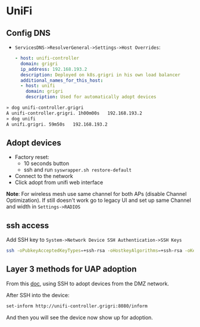 # UniFi

## Config DNS

- `ServicesDNS->ResolverGeneral->Settings->Host Overrides`:

  ```yaml
  - host: unifi-controller
    domain: grigri
    ip_address: 192.168.193.2
    description: Deployed on k8s.grigri in his own load balancer
    additional_names_for_this_host:
    - host: unifi
      domain: grigri
      description: Used for automatically adopt devices
  ```

```bash
» dog unifi-controller.grigri
A unifi-controller.grigri. 1h00m00s   192.168.193.2
» dog unifi
A unifi.grigri. 59m50s   192.168.193.2
```

## Adopt devices

- Factory reset:
  - 10 seconds button
  - ssh and run `syswrapper.sh restore-default`
- Connect to the network
- Click adopt from unifi web interface

**Note**: For wireless mesh use same channel for both APs (disable Channel Optimization). If still doesn't work go to legacy UI and set up same Channel and width in `Settings->RADIOS`

## ssh access

Add SSH key to `System->Network Device SSH Authentication->SSH Keys`

```bash
ssh -oPubkeyAcceptedKeyTypes=+ssh-rsa -oHostkeyAlgorithms=+ssh-rsa -oKexAlgorithms=+diffie-hellman-group1-sha1 pando85@{{ hostname }}
```

## Layer 3 methods for UAP adoption

From this [doc][layer_3_adoption], using SSH to adopt devices from the DMZ network.

After SSH into the device:

```bash
set-inform http://unifi-controller.grigri:8080/inform
```

And then you will see the device now show up for adoption.

[layer_3_adoption]: https://help.ui.com/hc/en-us/articles/204909754-UniFi-Layer-3-methods-for-UAP-adoption-and-management
